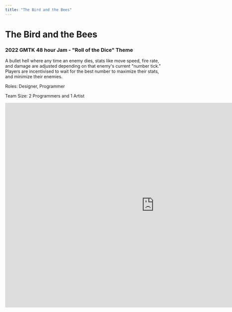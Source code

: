 ```yaml
---
title: "The Bird and the Bees"
---
```

<h1>The Bird and the Bees</h1>
<h3>2022 GMTK 48 hour Jam - "Roll of the Dice" Theme</h3>

A bullet hell where any time an enemy dies, stats like move speed, fire rate, and damage are adjusted depending on that enemy's current "number tick." Players are incentivised to wait for the best number to maximize their stats, and minimize their enemies.    

Roles: Designer, Programmer

Team Size: 2 Programmers and 1 Artist

<center><iframe frameborder="0" src="https://itch.io/embed-upload/6183804?color=b3f6fe" allowfullscreen="" width="960" height="658"><a href="https://spikedevelops.itch.io/bird-and-bees">Play The Bird and The Bees on itch.io</a></iframe></center>